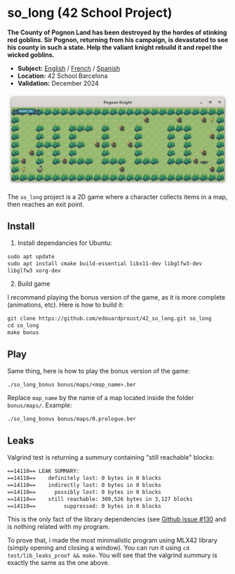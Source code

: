 # so_long (42 School Project)

**The County of Pognon Land has been destroyed by the hordes of stinking red goblins. Sir Pognon, returning from his campaign, is devastated to see his county in such a state. Help the valiant knight rebuild it and repel the wicked goblins.**

- **Subject:** [English](./subject/en.subject.pdf) / [French](./subject/fr.subject.pdf) / [Spanish](./subject/es.subject.pdf)
- **Location:** 42 School Barcelona
- **Validation:** December 2024

![42 so_long_pognon_knight_gameplay](test/screenshot/pognon_knight_gameplay.gif)

The `so_long` project is a 2D game where a character collects items in a map, then reaches an exit point.

## Install

1. Install dependancies for Ubuntu: 
```
sudo apt update
sudo apt install cmake build-essential libx11-dev libglfw3-dev libglfw3 xorg-dev
```

2. Build game

I recommand playing the bonus version of the game, as it is more complete (animations, etc). Here is how to build it:
```
git clone https://github.com/edouardproust/42_so_long.git so_long
cd so_long
make bonus
```

## Play

Same thing, here is how to play the bonus version of the game:
```
./so_long_bonus bonus/maps/<map_name>.ber
```
Replace `map_name` by the name of a map located inside the folder `bonus/maps/`. Example:
```
./so_long_bonus bonus/maps/0.prologue.ber
```

## Leaks

Valgrind test is returning a summury containing "still reachable" blocks:
```
==14110== LEAK SUMMARY:
==14110==    definitely lost: 0 bytes in 0 blocks
==14110==    indirectly lost: 0 bytes in 0 blocks
==14110==      possibly lost: 0 bytes in 0 blocks
==14110==    still reachable: 309,526 bytes in 3,127 blocks
==14110==         suppressed: 0 bytes in 0 blocks
```
This is the only fact of the library dependencies (see [Github issue #130](https://github.com/codam-coding-college/MLX42/issues/130) and is nothing related with my program.

To prove that, i made the most minimalistic program using MLX42 library (simply opening and closing a window). You can run it using `cd test/lib_leaks_proof && make`. You will see that the valgrind summury is exactly the same as the one above.
